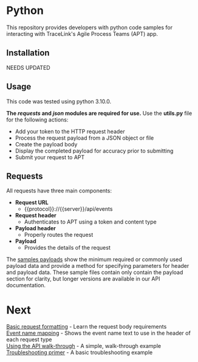# Python

This repository provides developers with python code samples for interacting with TraceLink's Agile Process Teams (APT) app.

## Installation

NEEDS UPDATED

## Usage

This code was tested using python 3.10.0.

**The *requests* and *json* modules are required for use.**
Use the **utils.py** file for the following actions:  

- Add your token to the HTTP request header  
- Process the request payload from a JSON object or file  
- Create the payload body  
- Display the completed payload for accuracy prior to submitting  
- Submit your request to APT  


## Requests

All requests have three main components: 

- **Request URL**
	- {{protocol}}://{{server}}/api/events  
- **Request header**
	- Authenticates to APT using a token and content type
- **Payload header**
	- Properly routes the request
- **Payload**
	- Provides the details of the request

The [samples payloads](https://github.com/tracelink/code-samples/tree/auth/python/payload_samples) show the minimum required or commonly used payload data and provide a method for specifying parameters for header and payload data. These sample files contain only contain the payload section for clarity, but longer versions are available in our API documentation.  

# Next  

[Basic request formatting](FormatRequests.MD) - Learn the request body requirements  
[Event name mapping](EventNames.MD) - Shows the event name text to use in the header of each request type  
[Using the API walk-through](UsingTheAPI.MD) - A simple, walk-through example  
[Troubleshooting primer](Troubleshooting.MD) - A basic troubleshooting example  